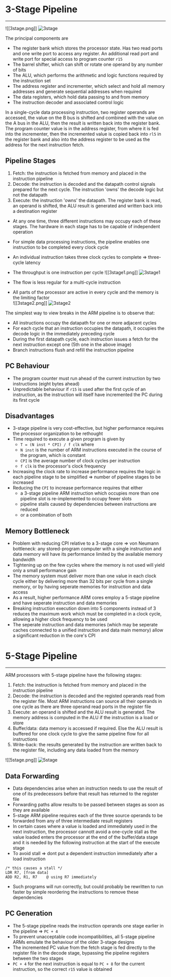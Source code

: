 # 3-Stage Pipeline
----
![[3stage.png]]
![3stage](https://github.com/Shogunkayo/PES_Notes/blob/main/Microprocessor%20and%20Computer%20Architecture/Images/3stage.png)

The principal components are
- The register bank which stores the processor state. Has two read ports and one write port to access any register. An additional read port and write port for special access to program counter `r15`
- The barrel shifter, which can shift or rotate one operand by any number of bits
- The ALU, which performs the arithmetic and logic functions required by the instruction set
- The address register and incrementer, which select and hold all memory addresses and generate sequential addresses when required
- The data registers, which hold data passing to and from memory
- The instruction decoder and associated control logic

In a single-cycle data processing instruction, two register operands are accessed, the value on the B bus is shifted and combined with the value on the A bus in the ALU, then the result is written back into the register bank. The program counter value
is in the address register, from where it is fed into the incrementer, then the incremented value is copied back into `rl5` in the register bank and also into the address register to be used as the address for the next instruction fetch.

## Pipeline Stages
1. Fetch: the instruction is fetched from memory and placed in the instruction pipeline
2. Decode: the instruction is decoded and the datapath control signals prepared for the next cycle. The instruction 'owns' the decode logic but not the datapath
3. Execute: the instruction 'owns' the datapath. The register bank is read, an operand is shifted, the ALU result is generated and written back into a destination register

- At any one time, three different instructions may occupy each of these stages. The hardware in each stage has to be capable of independent operation
- For simple data processing instructions, the pipeline enables one instruction to be completed every clock cycle
- An individual instruction takes three clock cycles to complete => three-cycle latency
- The throughput is one instruction per cycle
![[3stage1.png]]
![3stage1](https://github.com/Shogunkayo/PES_Notes/blob/main/Microprocessor%20and%20Computer%20Architecture/Images/3stage1.png)

- The flow is less regular for a multi-cycle instruction
- All parts of the processor are active in every cycle and the memory is the limiting factor  
![[3stage2.png]]
![3stage2](https://github.com/Shogunkayo/PES_Notes/blob/main/Microprocessor%20and%20Computer%20Architecture/Images/3stage2.png)

The simplest way to view breaks in the ARM pipeline is to observe that:
- All instructions occupy the datapath for one or more adjacent cycles
- For each cycle that an instruction occupies the datapath, it occupies the decode logic in the immediately preceding cycle
- During the first datapath cycle, each instruction issues a fetch for the next instruction except one (5th one in the above image)
- Branch instructions flush and refill the instruction pipeline

## PC Behaviour
- The program counter must run ahead of the current instruction 
by two instructions (eight bytes ahead)
- Unpredictable behaviour if `r15` is used after the first cycle of an instruction, as the instruction will itself have incremented the PC during its first cycle

## Disadvantages
- 3-stage pipeline is very cost-effective, but higher performance requires the processor organization to be rethought
- Time required to execute a given program is given by 
	- `T = (N inst * CPI) / f clk` where 
	- `N inst` is the number of ARM instructions executed in the course of the program, which is constant
	- `CPI` is the average number of clock cycles per instruction
	- `f clk` is the processor's clock frequency
- Increasing the clock rate to increase performance requires the logic in each pipeline stage to be simplified => number of pipeline stages to be increased
- Reducing the `CPI` to increase performance requires that either
	-  a 3-stage pipeline ARM instruction which occupies more than one pipeline slot is re-implemented to occupy fewer slots
	-  pipeline stalls caused by dependencies between instructions are reduced
	- or a combination of both

## Memory Bottleneck
- Problem with reducing CPI relative to a 3-stage core => von Neumann bottleneck: any stored-program computer with a single instruction and data memory will have its performance limited by the available memory bandwidth
- Tightening up on the few cycles where the memory is not used will yield only a small performance gain
- The memory system must deliver more than one value in each clock cycle either by delivering more than 32 bits per cycle from a single memory, or by having seperate memories for instruction and data access
- As a result, higher performance ARM cores employ a 5-stage pipeline and have seperate instruction and data memories
- Breaking instruction execution down into 5 components instead of 3 reduces the maximum work which must be completed in a clock cycle, allowing a higher clock frequency to be used
- The seperate instruction and data memories (which may be seperate caches connected to a unified instruction and data main memory) allow a significant reduction in the core's CPI

# 5-Stage Pipeline
---
ARM processors with 5-stage pipeline have the following stages:
1. Fetch:  the instruction is fetched from memory and placed in the instruction pipeline
2. Decode: the instruction is decoded and the registed operands read from the register file. Most ARM instructions can source all their operands in one cycle as there are three operand read ports in the register file
3. Execute: an operand is shifted and the ALU result is generated. The memory address is computed in the ALU if the instruction is a load or store
4. Buffer/data: data memory is accessed if required. Else the ALU result is buffered for one clock cycle to give the same pipeline flow for all instructions
5. Write-back: the results generated by the instruction are written back to the register file, including any data loaded from the memory

![[5stage.png]]
![5stage](https://github.com/Shogunkayo/PES_Notes/blob/main/Microprocessor%20and%20Computer%20Architecture/Images/5stage.png)

## Data Forwarding
- Data dependencies arise when an instruction needs to use the result of one of its predecessors before that result has returned to the register file
- Forwarding paths allow results to be passed between stages as soon as they are available
- 5-stage ARM pipeline requires each of the three source operands to be forwarded from any of three intermediate result registers 
- In certain cases where a value is loaded and immediately used in the next instruction, the processor cannott avoid a one-cycle stall as the value loaded enters the processor at the end of the buffer/data stage and it is needed by the following instruction at the start of the execute stage
- To avoid stall => dont put a dependent instruction immediately after a load instruction
```
/* this causes a stall */
LDR R7, [from data]
ADD R2, R1, R7    @ using R7 immediately
```
- Such programs will run correctly, but could probably be rewritten to run faster by simple reordering the instructions to remove these dependencies

## PC Generation
- The 5-stage pipeline reads the instruction operands one stage earlier in the pipeline => `PC + 4`
- To prevent unacceptable code incompatibilities, all 5-stage pipeline ARMs emulate the behaviour of the older 3-stage designs
- The incremented PC value from the fetch stage is fed directly to the register file in the decode stage, bypassing the pipeline registers between the two stages
- `PC + 4` for the next instruction is equal to `PC + 8` for the current instruction, so the correct `r15` value is obtained